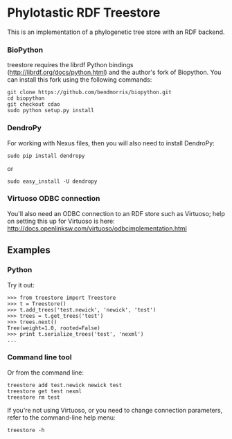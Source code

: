 Phylotastic RDF Treestore
=========================

This is an implementation of a phylogenetic tree store with an RDF backend.

### BioPython

treestore requires the librdf Python bindings (http://librdf.org/docs/python.html)
and the author's fork of Biopython. You can install this fork using the following 
commands:

    git clone https://github.com/bendmorris/biopython.git
    cd biopython
    git checkout cdao
    sudo python setup.py install

### DendroPy

For working with Nexus files, then you will also need to install DendroPy:

    sudo pip install dendropy

or

    sudo easy_install -U dendropy

### Virtuoso ODBC connection

You'll also need an ODBC connection to an RDF store such as Virtuoso; help on 
setting this up for Virtuoso is here: 
http://docs.openlinksw.com/virtuoso/odbcimplementation.html

Examples
--------

### Python

Try it out:

    >>> from treestore import Treestore
    >>> t = Treestore()
    >>> t.add_trees('test.newick', 'newick', 'test')
    >>> trees = t.get_trees('test')
    >>> trees.next()
    Tree(weight=1.0, rooted=False)
    >>> print t.serialize_trees('test', 'nexml')
    ...

### Command line tool
    
Or from the command line:

    treestore add test.newick newick test
    treestore get test nexml
    treestore rm test

If you're not using Virtuoso, or you need to change connection parameters,
refer to the command-line help menu:

    treestore -h
